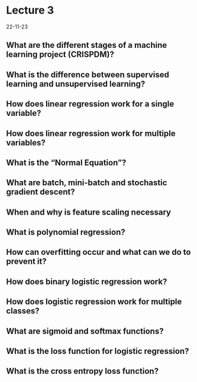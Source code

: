 # Lecture 3

22-11-23

## What are the different stages of a machine learning project (CRISPDM)?



## What is the difference between supervised learning and unsupervised learning?



## How does linear regression work for a single variable?



## How does linear regression work for multiple variables?



## What is the “Normal Equation”?



## What are batch, mini-batch and stochastic gradient descent?



## When and why is feature scaling necessary



## What is polynomial regression?



## How can overfitting occur and what can we do to prevent it?



## How does binary logistic regression work?



## How does logistic regression work for multiple classes?



## What are sigmoid and softmax functions?



## What is the loss function for logistic regression?



## What is the cross entropy loss function?